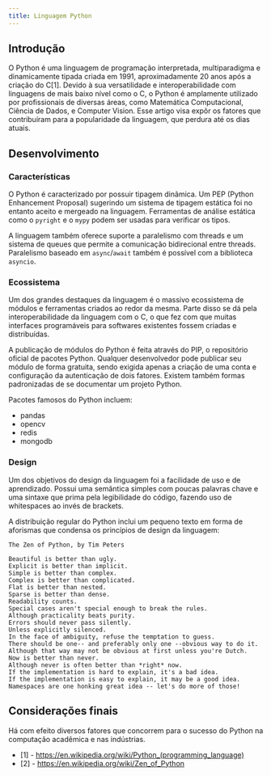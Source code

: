 ```yaml
---
title: Linguagem Python
---
```


## Introdução

O Python é uma linguagem de programação interpretada, multiparadigma e dinamicamente tipada criada em 1991, aproximadamente 20 anos após a criação do C[1]. Devido à sua versatilidade e interoperabilidade com linguagens de mais baixo nível como o C, o Python é amplamente utilizado por profissionais de diversas áreas, como Matemática Computacional, Ciência de Dados, e Computer Vision. Esse artigo visa expôr os fatores que contribuíram para a popularidade da linguagem, que perdura até os dias atuais.

## Desenvolvimento

### Características

O Python é caracterizado por possuir tipagem dinâmica. Um PEP (Python Enhancement Proposal) sugerindo um sistema de tipagem estática foi no entanto aceito e mergeado na linguagem. Ferramentas de análise estática como o `pyright` e o `mypy` podem ser usadas para verificar os tipos.

A linguagem também oferece suporte a paralelismo com threads e um sistema de queues que permite a comunicação bidirecional entre threads. Paralelismo baseado em `async`/`await` também é possível com a biblioteca `asyncio`.

### Ecossistema

Um dos grandes destaques da linguagem é o massivo ecossistema de módulos e ferramentas criados ao redor da mesma. Parte disso se dá pela interoperabilidade da linguagem com o C, o que fez com que muitas interfaces programáveis para softwares existentes fossem criadas e distribuídas.

A publicação de módulos do Python é feita através do PIP, o repositório oficial de pacotes Python. Qualquer desenvolvedor pode publicar seu módulo de forma gratuita, sendo exigida apenas a criação de uma conta e configuração da autenticação de dois fatores. Existem também formas padronizadas de se documentar um projeto Python.

Pacotes famosos do Python incluem:

- pandas
- opencv
- redis
- mongodb

### Design

Um dos objetivos do design da linguagem foi a facilidade de uso e de aprendizado. Possui uma semântica simples com poucas palavras chave e uma sintaxe que prima pela legibilidade do código, fazendo uso de whitespaces ao invés de brackets.

A distribuição regular do Python inclui um pequeno texto em forma de aforismas que condensa os princípios de design da linguagem:

```
The Zen of Python, by Tim Peters

Beautiful is better than ugly.
Explicit is better than implicit.
Simple is better than complex.
Complex is better than complicated.
Flat is better than nested.
Sparse is better than dense.
Readability counts.
Special cases aren't special enough to break the rules.
Although practicality beats purity.
Errors should never pass silently.
Unless explicitly silenced.
In the face of ambiguity, refuse the temptation to guess.
There should be one-- and preferably only one --obvious way to do it.
Although that way may not be obvious at first unless you're Dutch.
Now is better than never.
Although never is often better than *right* now.
If the implementation is hard to explain, it's a bad idea.
If the implementation is easy to explain, it may be a good idea.
Namespaces are one honking great idea -- let's do more of those!
```

## Considerações finais

Há com efeito diversos fatores que concorrem para o sucesso do Python na computação acadêmica e nas indústrias.

- [1] - https://en.wikipedia.org/wiki/Python_(programming_language)
- [2] - https://en.wikipedia.org/wiki/Zen_of_Python

